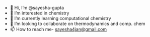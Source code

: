 - 👋 Hi, I’m @sayesha-gupta
- 👀 I’m interested in chemistry 
- 🌱 I’m currently learning computational chemistry 
- 💞️ I’m looking to collaborate on thermodynamics and comp. chem 
- 📫 How to reach me- sayesha4jan@gmail.com 

<!---
sayesha-gupta/sayesha-gupta is a ✨ special ✨ repository because its `README.md` (this file) appears on your GitHub profile.
You can click the Preview link to take a look at your changes.
--->
